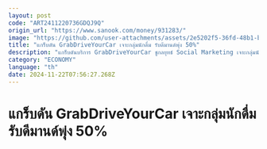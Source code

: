 ```yaml
---
layout: post
code: "ART2411220736GDQJ9Q"
origin_url: "https://www.sanook.com/money/931283/"
image: "https://github.com/user-attachments/assets/2e5202f5-36fd-48b1-b757-369f64f7a5d8"
title: "แกร็บดัน GrabDriveYourCar เจาะกลุ่มนักดื่ม รับดีมานด์พุ่ง 50%"
description: "แกร็บดันบริการ GrabDriveYourCar ชูกลยุทธ์ Social Marketing เจาะกลุ่มนักดื่ม รับดีมานด์พุ่ง 50%"
category: "ECONOMY"
language: "th"
date: 2024-11-22T07:56:27.268Z
---
```


# แกร็บดัน GrabDriveYourCar เจาะกลุ่มนักดื่ม รับดีมานด์พุ่ง 50%